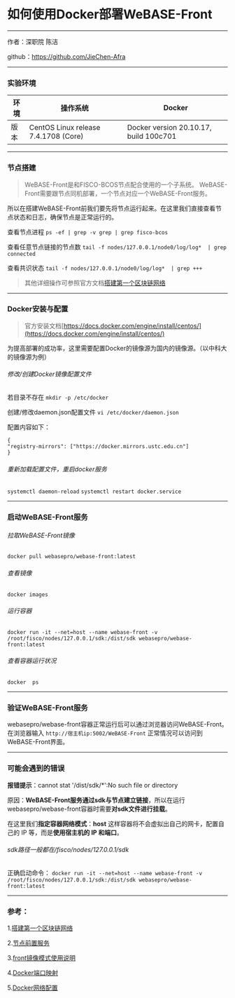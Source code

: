 # 如何使用Docker部署WeBASE-Front

* * *

作者：深职院 陈洁

github：https://github.com/JieChen-Afra

* * *


### **实验环境**

| 环境 | 操作系统 |Docker  |
| --- | --- | --- |
|版本  |CentOS Linux release 7.4.1708 (Core)  | Docker version 20.10.17, build 100c701 | 

* * *

### **节点搭建**
>WeBASE-Front是和FISCO-BCOS节点配合使用的一个子系统。 WeBASE-Front需要跟节点同机部署，一个节点对应一个WeBASE-Front服务。

所以在搭建WeBASE-Front前我们要先将节点运行起来。在这里我们直接查看节点状态和日志，确保节点是正常运行的。

查看节点进程
```ps -ef | grep -v grep | grep fisco-bcos```




查看任意节点链接的节点数
`tail -f nodes/127.0.0.1/node0/log/log*  | grep connected`






查看共识状态
`tail -f nodes/127.0.0.1/node0/log/log*  | grep +++`






>其他详细操作可参照官方文档[搭建第一个区块链网络](https://fisco-bcos-documentation.readthedocs.io/zh_CN/latest/docs/installation.html)
>

* * *

### **Docker安装与配置**
>官方安装文档[https://docs.docker.com/engine/install/centos/](https://docs.docker.com/engine/install/centos/)

为提高部署的成功率，这里需要配置Docker的镜像源为国内的镜像源。（以中科大的镜像源为例）
###### 修改/创建Docker镜像配置文件
若目录不存在
`mkdir -p /etc/docker`

创建/修改daemon.json配置文件
`vi /etc/docker/daemon.json`

配置内容如下：
```
{
"registry-mirrors": ["https://docker.mirrors.ustc.edu.cn"]
}
```
###### 重新加载配置文件，重启docker服务
`systemctl daemon-reload`
`systemctl restart docker.service`


* * *

### **启动WeBASE-Front服务**

###### 拉取WeBASE-Front镜像
`docker pull webasepro/webase-front:latest`


###### 查看镜像
`docker images`





###### 运行容器
`docker run -it --net=host --name webase-front -v /root/fisco/nodes/127.0.0.1/sdk:/dist/sdk webasepro/webase-front:latest`



 
######  查看容器运行状况
`docker  ps `





* * *

### **验证WeBASE-Front服务**
 webasepro/webase-front容器正常运行后可以通过浏览器访问WeBASE-Front。
 在浏览器输入
`http://宿主机ip:5002/WeBASE-Front`
正常情况可以访问到WeBASE-Front界面。



 

* * *


 
###  **可能会遇到的错误**
**报错提示**：cannot stat '/dist/sdk/*':No such file or directory


原因：**WeBASE-Front服务通过sdk与节点建立链接**，所以在运行webasepro/webase-front容器时需要**对sdk文件进行挂载**。

在这里我们**指定容器网络模式**：**host**
这样容器将不会虚拟出自己的网卡，配置自己的 IP 等，而是**使用宿主机的 IP 和端口**。

###### sdk路径一般都在/fisco/nodes/127.0.0.1/sdk 

正确启动命令：
`docker run -it --net=host --name webase-front -v /root/fisco/nodes/127.0.0.1/sdk:/dist/sdk webasepro/webase-front:latest`

* * *

### **参考**：
1.[搭建第一个区块链网络](https://fisco-bcos-documentation.readthedocs.io/zh_CN/latest/docs/installation.html
)


2.[节点前置服务](https://webasedoc.readthedocs.io/zh_CN/latest/docs/WeBASE-Front/index.html
)


3.[front镜像模式使用说明](https://gitee.com/WeBank/WeBASE-Docker/blob/dev-deploy/docker/front-install.md#front%E9%95%9C%E5%83%8F%E6%A8%A1%E5%BC%8F%E4%BD%BF%E7%94%A8%E8%AF%B4%E6%98%8E)


4.[Docker端口映射](https://www.docker.org.cn/dockerppt/110.html)


5.[Docker网络配置](https://www.docker.org.cn/dockerppt/110.html)
